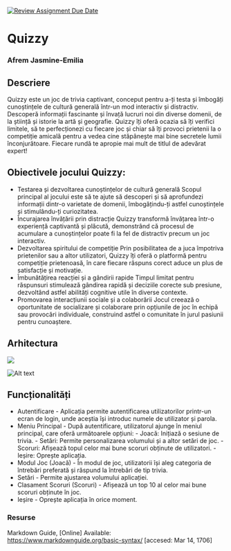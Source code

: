 [![Review Assignment Due Date](https://classroom.github.com/assets/deadline-readme-button-22041afd0340ce965d47ae6ef1cefeee28c7c493a6346c4f15d667ab976d596c.svg)](https://classroom.github.com/a/JLYnumnD)
# Quizzy
### Afrem Jasmine-Emilia

## Descriere
Quizzy este un joc de trivia captivant, conceput pentru a-ți testa și îmbogăți cunoștințele de cultură generală într-un mod interactiv și distractiv. Descoperă informații fascinante și învață lucruri noi din diverse domenii, de la știință și istorie la artă și geografie. Quizzy îți oferă ocazia să îți verifici limitele, să te perfecționezi cu fiecare joc și chiar să îți provoci prietenii la o competiție amicală pentru a vedea cine stăpânește mai bine secretele lumii înconjurătoare. Fiecare rundă te apropie mai mult de titlul de adevărat expert!

## Obiectivele jocului Quizzy:

* Testarea și dezvoltarea cunoștințelor de cultură generală
  Scopul principal al jocului este să te ajute să descoperi și să aprofundezi informații dintr-o varietate de domenii, îmbogățindu-ți astfel cunoștințele și stimulându-ți curiozitatea.
* Încurajarea învățării prin distracție
  Quizzy transformă învățarea într-o experiență captivantă și plăcută, demonstrând că procesul de acumulare a cunoștințelor poate fi la fel de distractiv precum un joc interactiv.
* Dezvoltarea spiritului de competiție
  Prin posibilitatea de a juca împotriva prietenilor sau a altor utilizatori, Quizzy îți oferă o platformă pentru competiție prietenoasă, în care fiecare răspuns corect aduce un plus de satisfacție și motivație.
* Îmbunătățirea reacției și a gândirii rapide
  Timpul limitat pentru răspunsuri stimulează gândirea rapidă și deciziile corecte sub presiune, dezvoltând astfel abilități cognitive utile în diverse contexte.
* Promovarea interacțiunii sociale și a colaborării
  Jocul creează o oportunitate de socializare și colaborare prin opțiunile de joc în echipă sau provocări individuale, construind astfel o comunitate în jurul pasiunii pentru cunoaștere.

## Arhitectura
![](https://github.com/user-attachments/assets/3d0b1ded-d7e6-42a3-8f7d-8f14135cc875)


![Alt text](documentatie-ghid-utlizare-raport/diagrama-clase.png)

## Funcționalități

* Autentificare
      - Aplicația permite autentificarea utilizatorilor printr-un ecran de login, unde aceștia își introduc numele de utilizator și parola.
* Meniu Principal
      -  După autentificare, utilizatorul ajunge în meniul principal, care oferă următoarele opțiuni:
          - Joacă: Inițiază o sesiune de trivia.
          - Setări: Permite personalizarea volumului și a altor setări de joc.
          - Scoruri: Afișează topul celor mai bune scoruri obținute de utilizatori.
          - Ieșire: Oprește aplicația.
* Modul Joc (Joacă)
      - În modul de joc, utilizatorii își aleg categoria de întrebări preferată și răspund la întrebări de tip trivia.
* Setări
      - Permite ajustarea volumului aplicației.
* Clasament Scoruri (Scoruri)
      - Afișează un top 10 al celor mai bune scoruri obținute în joc.
* Ieșire
      - Oprește aplicația în orice moment.

### Resurse
Markdown Guide, [Online] Available: https://www.markdownguide.org/basic-syntax/ [accesed: Mar 14, 1706]

